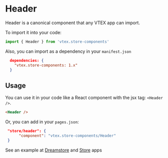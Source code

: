 # Header

Header is a canonical component that any VTEX app can import.

To import it into your code:

```js
import { Header } from 'vtex.store-components'
```
Also, you can import as a dependency in your `manifest.json`
```json
  dependencies: {
    "vtex.store-components: 1.x"
  }
```

## Usage

You can use it in your code like a React component with the jsx tag: `<Header />`.

```html
<Header />
```

Or, you can add in your `pages.json`: 
```json
 "store/header": {
      "component": "vtex.store-components/Header"
 }
```

See an example at [Dreamstore](https://github.com/vtex-apps/dreamstore-theme/blob/master/pages/pages.json#L7) and [Store](https://github.com/vtex-apps/store/blob/master/react/StoreTemplate.js#L14) apps
